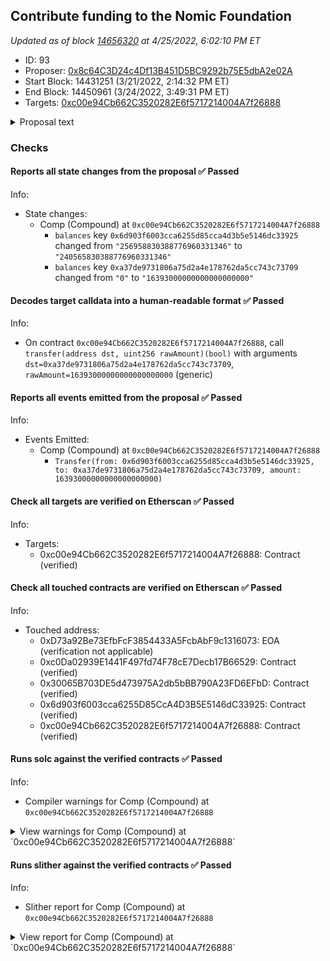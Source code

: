 ## Contribute funding to the Nomic Foundation

_Updated as of block [14656320](https://etherscan.io/block/14656320) at 4/25/2022, 6:02:10 PM ET_

- ID: 93
- Proposer: [0x8c64C3D24c4Df13B451D5BC9292b75E5dbA2e02A](https://etherscan.io/address/0x8c64C3D24c4Df13B451D5BC9292b75E5dbA2e02A)
- Start Block: 14431251 (3/21/2022, 2:14:32 PM ET)
- End Block: 14450961 (3/24/2022, 3:49:31 PM ET)
- Targets: [0xc00e94Cb662C3520282E6f5717214004A7f26888](https://etherscan.io/address/0xc00e94Cb662C3520282E6f5717214004A7f26888#code)

<details>
  <summary>Proposal text</summary>

> # Contribute funding to the Nomic Foundation
> ## **Summary**
> - Nomic Labs, the team behind Hardhat, has become the Nomic Foundation, a non-profit organization dedicated to Ethereum. Our mission is to empower developers to decentralize the world.
> - The Nomic Foundation’s work will be focused on Ethereum’s developer platform with the objective of achieving a world-class developer experience, and generally improving Ethereum’s public goods support structures.
> - [Hardhat](https://hardhat.org/) is the de facto standard developer tool used to build Ethereum software, with more than 23000 Github repositories using it and tens of thousands of active users. Prominent teams relying on it include ENS, Uniswap, Optimism, OpenZeppelin, Aave, Balancer, Chainlink, Synthetix, and many more leading teams.
> - The new foundation will expand the Hardhat suite of tools and, most importantly, build long-term infrastructure to catalyze organic growth in the Ethereum tooling ecosystem, decreasing Ethereum’s dependence on any one organization to build and maintain core development platform components.
> - Seeking $30m in total funding from the ecosystem. Donations of $15M already secured by the Ethereum Foundation, Vitalik Buterin, Coinbase, a16z, The Graph, Polygon, Chainlink, a16z, and Kaszek Ventures.
> - **We’re proposing to Compound Governance to make a contribution of $2m to the Nomic Foundation to support its mission.**
> ## **Funding**
> The Nomic Foundation aims to benefit the entire Ethereum ecosystem, which is why we’re fundraising across multiple organizations and individuals within it.
> The Ethereum Foundation is leading this round of contributions with $8M, alongside contributions from Vitalik Buterin, Coinbase, Consensys, The Graph, Polygon, Chainlink, Gnosis, a16z, a_capital, and Kaszek Ventures. These donors make up $15M, and we’re aiming to raise $15M more.
> ## **Why Compound?**
> Generally, we think that allocating capital to the Nomic Foundation makes strategic sense for any protocol treasury that is aligned long term with the growth of Ethereum, and we’ve approached and will continue approaching several protocols.
> The projects that the Nomic Foundation will deliver will create value for the entire ecosystem, including Compound. We’ll provide services to the Ethereum community that will:
> 1. Continue the maintenance of critical infrastructure used to build most protocols (Hardhat).
> 2. Increase developer productivity for every team in the ecosystem.
> 3. Accelerate developer onboarding to Ethereum, increasing the size of the experienced engineering hiring pool and making time-to-productivity shorter for new hires.
> 4. Accelerate the pace of innovation and the number of products being built.
> 5. Increase market volume driven by new users and new products.
> We believe this grows the market for everyone, including Compound, and we’d love to have the Compound DAO contribute $2m in funding to this community effort.
</details>

### Checks
#### Reports all state changes from the proposal ✅ Passed
  




Info:
- State changes:
    - Comp (Compound) at `0xc00e94Cb662C3520282E6f5717214004A7f26888`
        - `balances` key `0x6d903f6003cca6255d85cca4d3b5e5146dc33925` changed from `"256958830388776960331346"` to `"240565830388776960331346"`
        - `balances` key `0xa37de9731806a75d2a4e178762da5cc743c73709` changed from `"0"` to `"16393000000000000000000"`

#### Decodes target calldata into a human-readable format ✅ Passed
  




Info:
- On contract `0xc00e94Cb662C3520282E6f5717214004A7f26888`, call `transfer(address dst, uint256 rawAmount)(bool)` with arguments `dst=0xa37de9731806a75d2a4e178762da5cc743c73709`, `rawAmount=16393000000000000000000` (generic)

#### Reports all events emitted from the proposal ✅ Passed
  




Info:
- Events Emitted:
    - Comp (Compound) at `0xc00e94Cb662C3520282E6f5717214004A7f26888`
        - `Transfer(from: 0x6d903f6003cca6255d85cca4d3b5e5146dc33925, to: 0xa37de9731806a75d2a4e178762da5cc743c73709, amount: 16393000000000000000000)`

#### Check all targets are verified on Etherscan ✅ Passed
  




Info:
- Targets:
    - 0xc00e94Cb662C3520282E6f5717214004A7f26888: Contract (verified)

#### Check all touched contracts are verified on Etherscan ✅ Passed
  




Info:
- Touched address:
    - 0xD73a92Be73EfbFcF3854433A5FcbAbF9c1316073: EOA (verification not applicable)
    - 0xc0Da02939E1441F497fd74F78cE7Decb17B66529: Contract (verified)
    - 0x30065B703DE5d473975A2db5bBB790A23FD6EFbD: Contract (verified)
    - 0x6d903f6003cca6255D85CcA4D3B5E5146dC33925: Contract (verified)
    - 0xc00e94Cb662C3520282E6f5717214004A7f26888: Contract (verified)

#### Runs solc against the verified contracts ✅ Passed
  




Info:
- Compiler warnings for Comp (Compound) at `0xc00e94Cb662C3520282E6f5717214004A7f26888`

<details>
<summary>View warnings for Comp (Compound) at `0xc00e94Cb662C3520282E6f5717214004A7f26888`</summary>

```
WARNING:CryticCompile:Warning: crytic-export/etherscan-contracts/0xc00e94Cb662C3520282E6f5717214004A7f26888-Comp.sol:2:1: Warning: Experimental features are turned on. Do not use experimental features on live deployments.
pragma experimental ABIEncoderV2;
^-------------------------------^


```

</details>



#### Runs slither against the verified contracts ✅ Passed
  




Info:
- Slither report for Comp (Compound) at `0xc00e94Cb662C3520282E6f5717214004A7f26888`

<details>
<summary>View report for Comp (Compound) at `0xc00e94Cb662C3520282E6f5717214004A7f26888`</summary>

```
Warning: crytic-export/etherscan-contracts/0xc00e94Cb662C3520282E6f5717214004A7f26888-Comp.sol:2:1: Warning: Experimental features are turned on. Do not use experimental features on live deployments.
pragma experimental ABIEncoderV2;
^-------------------------------^


[93m
Comp._writeCheckpoint(address,uint32,uint96,uint96) (crytic-export/etherscan-contracts/0xc00e94Cb662C3520282E6f5717214004A7f26888-Comp.sol#262-273) uses a dangerous strict equality:
	- nCheckpoints > 0 && checkpoints[delegatee][nCheckpoints - 1].fromBlock == blockNumber (crytic-export/etherscan-contracts/0xc00e94Cb662C3520282E6f5717214004A7f26888-Comp.sol#265)
Reference: https://github.com/crytic/slither/wiki/Detector-Documentation#dangerous-strict-equalities[0m
[92m
Comp.delegateBySig(address,uint256,uint256,uint8,bytes32,bytes32) (crytic-export/etherscan-contracts/0xc00e94Cb662C3520282E6f5717214004A7f26888-Comp.sol#161-170) uses timestamp for comparisons
	Dangerous comparisons:
	- require(bool,string)(now <= expiry,Comp::delegateBySig: signature expired) (crytic-export/etherscan-contracts/0xc00e94Cb662C3520282E6f5717214004A7f26888-Comp.sol#168)
Reference: https://github.com/crytic/slither/wiki/Detector-Documentation#block-timestamp[0m
[92m
Comp.getChainId() (crytic-export/etherscan-contracts/0xc00e94Cb662C3520282E6f5717214004A7f26888-Comp.sol#296-300) uses assembly
	- INLINE ASM (crytic-export/etherscan-contracts/0xc00e94Cb662C3520282E6f5717214004A7f26888-Comp.sol#298)
Reference: https://github.com/crytic/slither/wiki/Detector-Documentation#assembly-usage[0m
[92m
Constant Comp.totalSupply (crytic-export/etherscan-contracts/0xc00e94Cb662C3520282E6f5717214004A7f26888-Comp.sol#15) is not in UPPER_CASE_WITH_UNDERSCORES
Reference: https://github.com/crytic/slither/wiki/Detector-Documentation#conformance-to-solidity-naming-conventions[0m
[92m
Comp.slitherConstructorConstantVariables() (crytic-export/etherscan-contracts/0xc00e94Cb662C3520282E6f5717214004A7f26888-Comp.sol#4-301) uses literals with too many digits:
	- totalSupply = 10000000e18 (crytic-export/etherscan-contracts/0xc00e94Cb662C3520282E6f5717214004A7f26888-Comp.sol#15)
Reference: https://github.com/crytic/slither/wiki/Detector-Documentation#too-many-digits[0m
[92m
delegate(address) should be declared external:
	- Comp.delegate(address) (crytic-export/etherscan-contracts/0xc00e94Cb662C3520282E6f5717214004A7f26888-Comp.sol#148-150)
delegateBySig(address,uint256,uint256,uint8,bytes32,bytes32) should be declared external:
	- Comp.delegateBySig(address,uint256,uint256,uint8,bytes32,bytes32) (crytic-export/etherscan-contracts/0xc00e94Cb662C3520282E6f5717214004A7f26888-Comp.sol#161-170)
getPriorVotes(address,uint256) should be declared external:
	- Comp.getPriorVotes(address,uint256) (crytic-export/etherscan-contracts/0xc00e94Cb662C3520282E6f5717214004A7f26888-Comp.sol#189-221)
Reference: https://github.com/crytic/slither/wiki/Detector-Documentation#public-function-that-could-be-declared-external[0m
0xc00e94Cb662C3520282E6f5717214004A7f26888 analyzed (1 contracts with 78 detectors), 8 result(s) found
```

</details>


